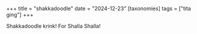 +++
title = "shakkadoodle"
date = "2024-12-23"
[taxonomies]
tags = ["tita ging"]
+++

Shakkadoodle krink! For Shalla Shalla!

